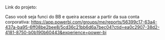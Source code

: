 Link do projeto:

Caso você seja funci do BB e queira acessar a partir da sua conta corporativa: https://app.powerbi.com/groups/me/reports/56399c17-63a4-437a-ba95-6ff08be2bee8/5cd36c21bb6d6a7bec04?ctid=ea0c2907-38d2-4181-8750-b0b190b60443&experience=power-bi

